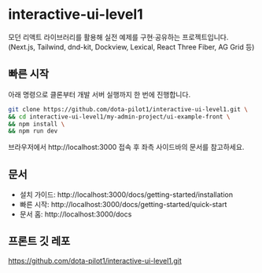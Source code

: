 # interactive-ui-level1

모던 리액트 라이브러리를 활용해 실전 예제를 구현·공유하는 프로젝트입니다. (Next.js, Tailwind, dnd-kit, Dockview, Lexical, React Three Fiber, AG Grid 등)

## 빠른 시작

아래 명령으로 클론부터 개발 서버 실행까지 한 번에 진행합니다.

```bash
git clone https://github.com/dota-pilot1/interactive-ui-level1.git \
&& cd interactive-ui-level1/my-admin-project/ui-example-front \
&& npm install \
&& npm run dev
```

브라우저에서 http://localhost:3000 접속 후 좌측 사이드바의 문서를 참고하세요.

## 문서

- 설치 가이드: http://localhost:3000/docs/getting-started/installation
- 빠른 시작: http://localhost:3000/docs/getting-started/quick-start
- 문서 홈: http://localhost:3000/docs

## 프론트 깃 레포

https://github.com/dota-pilot1/interactive-ui-level1.git
